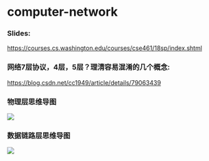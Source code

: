 # computer-network
### Slides:
https://courses.cs.washington.edu/courses/cse461/18sp/index.shtml

### 网络7层协议，4层，5层？理清容易混淆的几个概念:
https://blog.csdn.net/cc1949/article/details/79063439


### 物理层思维导图
![](https://pic2.zhimg.com/v2-3fe23bf3743ad33e8ac9ed0f6b792265_r.jpg)

### 数据链路层思维导图
![](https://pic1.zhimg.com/v2-b280a5ebf18e64a4aa51608fc87dcc28_r.jpg)
